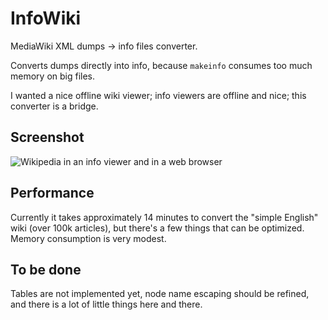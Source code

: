 # InfoWiki #

MediaWiki XML dumps → info files converter.

Converts dumps directly into info, because `makeinfo` consumes too
much memory on big files.

I wanted a nice offline wiki viewer; info viewers are offline and
nice; this converter is a bridge.


## Screenshot ##

![Wikipedia in an info viewer and in a web browser](http://paste.uberspace.net/simplewiki.png)


## Performance ##

Currently it takes approximately 14 minutes to convert the "simple
English" wiki (over 100k articles), but there's a few things that can
be optimized. Memory consumption is very modest.


## To be done ##

Tables are not implemented yet, node name escaping should be refined,
and there is a lot of little things here and there.

